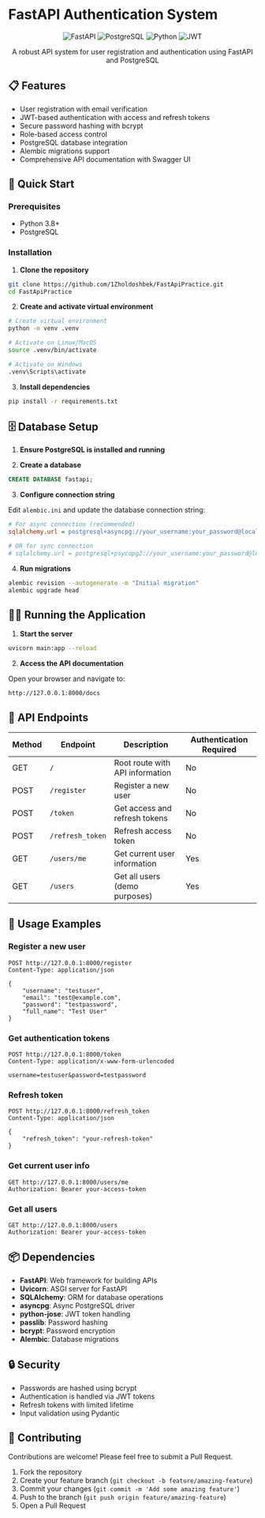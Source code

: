 # FastAPI Authentication System

<div align="center">
  
![FastAPI](https://img.shields.io/badge/FastAPI-005571?style=for-the-badge&logo=fastapi)
![PostgreSQL](https://img.shields.io/badge/PostgreSQL-316192?style=for-the-badge&logo=postgresql&logoColor=white)
![Python](https://img.shields.io/badge/Python-3776AB?style=for-the-badge&logo=python&logoColor=white)
![JWT](https://img.shields.io/badge/JWT-000000?style=for-the-badge&logo=JSON%20web%20tokens&logoColor=white)

</div>

<p align="center">A robust API system for user registration and authentication using FastAPI and PostgreSQL</p>

## 📋 Features

- User registration with email verification
- JWT-based authentication with access and refresh tokens
- Secure password hashing with bcrypt
- Role-based access control
- PostgreSQL database integration
- Alembic migrations support
- Comprehensive API documentation with Swagger UI

## 🚀 Quick Start

### Prerequisites

- Python 3.8+
- PostgreSQL

### Installation

1. **Clone the repository**

```bash
git clone https://github.com/1Zholdoshbek/FastApiPractice.git
cd FastApiPractice
```

2. **Create and activate virtual environment**

```bash
# Create virtual environment
python -m venv .venv

# Activate on Linux/MacOS
source .venv/bin/activate

# Activate on Windows
.venv\Scripts\activate
```

3. **Install dependencies**

```bash
pip install -r requirements.txt
```

## 🗄️ Database Setup

1. **Ensure PostgreSQL is installed and running**

2. **Create a database**

```sql
CREATE DATABASE fastapi;
```

3. **Configure connection string**

Edit `alembic.ini` and update the database connection string:

```ini
# For async connection (recommended)
sqlalchemy.url = postgresql+asyncpg://your_username:your_password@localhost/fastapi

# OR for sync connection
# sqlalchemy.url = postgresql+psycopg2://your_username:your_password@localhost/fastapi
```

4. **Run migrations**

```bash
alembic revision --autogenerate -m "Initial migration"
alembic upgrade head
```

## 🏃‍♂️ Running the Application

1. **Start the server**

```bash
uvicorn main:app --reload
```

2. **Access the API documentation**

Open your browser and navigate to:
```
http://127.0.0.1:8000/docs
```

## 📡 API Endpoints

| Method | Endpoint | Description | Authentication Required |
|--------|----------|-------------|------------------------|
| GET | `/` | Root route with API information | No |
| POST | `/register` | Register a new user | No |
| POST | `/token` | Get access and refresh tokens | No |
| POST | `/refresh_token` | Refresh access token | No |
| GET | `/users/me` | Get current user information | Yes |
| GET | `/users` | Get all users (demo purposes) | Yes |

## 📝 Usage Examples

### Register a new user

```http
POST http://127.0.0.1:8000/register
Content-Type: application/json

{
    "username": "testuser",
    "email": "test@example.com",
    "password": "testpassword",
    "full_name": "Test User"
}
```

### Get authentication tokens

```http
POST http://127.0.0.1:8000/token
Content-Type: application/x-www-form-urlencoded

username=testuser&password=testpassword
```

### Refresh token

```http
POST http://127.0.0.1:8000/refresh_token
Content-Type: application/json

{
    "refresh_token": "your-refresh-token"
}
```

### Get current user info

```http
GET http://127.0.0.1:8000/users/me
Authorization: Bearer your-access-token
```

### Get all users

```http
GET http://127.0.0.1:8000/users
Authorization: Bearer your-access-token
```

## 📦 Dependencies

- **FastAPI**: Web framework for building APIs
- **Uvicorn**: ASGI server for FastAPI
- **SQLAlchemy**: ORM for database operations
- **asyncpg**: Async PostgreSQL driver
- **python-jose**: JWT token handling
- **passlib**: Password hashing
- **bcrypt**: Password encryption
- **Alembic**: Database migrations


## 🔒 Security

- Passwords are hashed using bcrypt
- Authentication is handled via JWT tokens
- Refresh tokens with limited lifetime
- Input validation using Pydantic



## 🤝 Contributing

Contributions are welcome! Please feel free to submit a Pull Request.

1. Fork the repository
2. Create your feature branch (`git checkout -b feature/amazing-feature`)
3. Commit your changes (`git commit -m 'Add some amazing feature'`)
4. Push to the branch (`git push origin feature/amazing-feature`)
5. Open a Pull Request